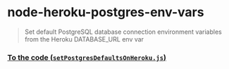 # node-heroku-postgres-env-vars

> Set default PostgreSQL database connection environment variables from the Heroku DATABASE_URL env var

### [To the code (`setPostgresDefaultsOnHeroku.js`)](./setPostgresDefaultsOnHeroku.js)
